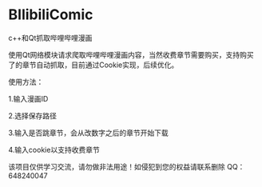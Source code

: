 # BIlibiliComic
c++和Qt抓取哔哩哔哩漫画

使用Qt网络模块请求爬取哔哩哔哩漫画内容，当然收费章节需要购买，支持购买了的章节自动抓取，目前通过Cookie实现，后续优化。

使用方法：

1.输入漫画ID

2.选择保存路径

3.输入是否跳章节，会从改数字之后的章节开始下载

4.输入cookie以支持收费章节

该项目仅供学习交流，请勿做非法用途！如侵犯到您的权益请联系删除 QQ：648240047

